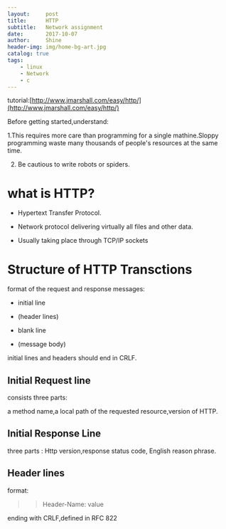 ```yaml
---
layout:     post
title:      HTTP
subtitle:   Network assignment
date:       2017-10-07
author:     Shine
header-img: img/home-bg-art.jpg
catalog: true
tags:
    - linux
    - Network
    - c
---
```


tutorial:[http://www.jmarshall.com/easy/http/](http://www.jmarshall.com/easy/http/)

Before getting started,understand:

 1.This requires more care than programming for a single mathine.Sloppy programming waste many thousands of people's resources at the same time.

 2. Be cautious to write robots or spiders.
 
# what is HTTP? #



- Hypertext Transfer Protocol.

- Network protocol delivering virtually all files and other data.

- Usually taking place through TCP/IP sockets


# Structure of HTTP Transctions #

format of the request and response messages:

- initial line

- (header lines)

- blank line

- (message body)

initial lines and headers should end in CRLF.

## Initial Request line ##

consists three parts:

a method name,a local path of the requested resource,version of HTTP.

## Initial Response Line ##

three parts : Http version,response status code, English reason phrase.


## Header lines ##


format:
>> Header-Name: value

ending with CRLF,defined in RFC 822





	




 




